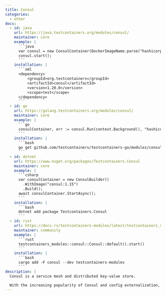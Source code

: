 ```yaml
---
title: Consul
categories:
  - other
docs:
  - id: java
    url: https://java.testcontainers.org/modules/consul/
    maintainer: core
    example: |
      ```java
      var consul = new ConsulContainer(DockerImageName.parse("hashicorp/consul:1.15"));
      consul.start();
      ```
    installation: |
      ```xml
      <dependency>
          <groupId>org.testcontainers</groupId>
          <artifactId>consul</artifactId>
          <version>1.20.0</version>
          <scope>test</scope>
      </dependency>
      ```
  - id: go
    url: https://golang.testcontainers.org/modules/consul/
    maintainer: core
    example: |
      ```go
      consulContainer, err := consul.Run(context.Background(), "hashicorp/consul:1.15")
      ```
    installation: |
      ```bash
      go get github.com/testcontainers/testcontainers-go/modules/consul
      ```
  - id: dotnet
    url: https://www.nuget.org/packages/Testcontainers.Consul
    maintainer: core
    example: |
      ```csharp
      var consulContainer = new ConsulBuilder()
        .WithImage("consul:1.15")
        .Build();
      await consulContainer.StartAsync();
      ```
    installation: |
      ```bash
      dotnet add package Testcontainers.Consul
      ```
  - id: rust
    url: https://docs.rs/testcontainers-modules/latest/testcontainers_modules/consul/struct.Consul.html
    maintainer: community
    example: |
      ```rust
      testcontainers_modules::consul::Consul::default().start()
      ```
    installation: |
      ```bash
      cargo add -F consul --dev testcontainers-modules
      ```
description: |
  Consul is a service mesh and distributed key-value store.

  With the increasing popularity of Consul and config externalization, applications are now needing to source properties from Consul. This can prove challenging in the development phase without a running Consul instance readily on hand. This module solves integration testing with Consul. You can also use it to test how your application behaves with Consul by writing different test scenarios.
---
```

